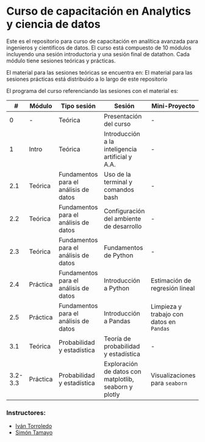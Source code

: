 # Curso de capacitación en Analytics y ciencia de datos 

Este es el repositorio para curso de capacitación en analítica avanzada para ingenieros y cientificos de datos. El curso está compuesto de 10 módulos incluyendo una sesión introductoria y una sesión final de datathon. Cada módulo tiene sesiones teóricas y prácticas.    

El material para las sesiones teóricas se encuentra en:
El material para las sesiones prácticas está distribuido a lo largo de este repositorio


El programa del curso referenciando las sesiones con el material es:

| # | Módulo | Tipo sesión | Sesión | Mini-Proyecto|  
|---|---|---|---|---|
|  0 | - | Teórica |Presentación del curso | -  | 
|  1 | Intro| Teórica |Introducción a la inteligencia artificial y A.A. |  -  |
|  2.1 | Teórica |Fundamentos para el análisis de datos |Uso de la terminal y comandos bash | - | 
|  2.2 | Teórica |Fundamentos para el análisis de datos |Configuración del ambiente de desarrollo | -  |
|  2.3 | Teórica |Fundamentos para el análisis de datos |Fundamentos de Python | - | 
|  2.4 | Práctica |Fundamentos para el análisis de datos |Introducción a Python | Estimación de regresión lineal  |  
|  2.5 | Práctica | Fundamentos para el análisis de datos |Introducción a Pandas | Limpieza y trabajo con datos en `Pandas` |
|  3.1 | Teórica | Probabilidad y estadística | Teoría de probabilidad y estadística | - |
|  3.2-3.3 | Práctica |Probabilidad y estadística  |Exploración de datos con matplotlib, seaborn y plotly | Visualizaciones para `seaborn` |



### Instructores:

- [Iván Torroledo](https://github.com/Torroledo)
- [Simón Tamayo](https://github.com/simontamayo)
